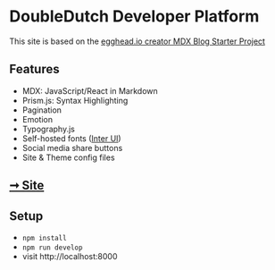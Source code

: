 # DoubleDutch Developer Platform

This site is based on the [egghead.io creator MDX Blog Starter Project](https://github.com/eggheadio/gatsby-starter-egghead-blog)

## Features

- MDX: JavaScript/React in Markdown
- Prism.js: Syntax Highlighting
- Pagination
- Emotion
- Typography.js
- Self-hosted fonts ([Inter UI](https://rsms.me/inter/))
- Social media share buttons
- Site & Theme config files

## [➞ Site](https://doubledutch.github.io/)

## Setup

- `npm install`
- `npm run develop`
- visit http://localhost:8000
